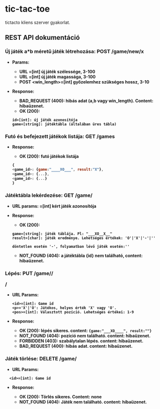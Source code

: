 # tic-tac-toe
tictacto kliens szerver gyakorlat.

REST API dokumentáció
--------------------

### Új játék a\*b méretű játék létrehozása: POST /game/new/<a>x<b>

* **Params**: 
   * URL <a>=[int] új játék szélessége, 3-100
   * URL <b>=[int] új játék magassága, 3-100
   * POST <win_length>=[int] győzelemhez szükséges hossz, 3-10

* **Response**: 
   * BAD_REQUEST (400): hibás adat (a,b vagy win_length). Content: hibaüzenet.
   * OK (200): 
    ```
    id=[int]: új játék azonosítója
    game=[string]: játéktábla (általában üres tábla)
    ```


### Futó és befejezett játékok listája: GET /games

* **Response**: 

  * OK (200): futó játékok listája
   ```javascript
   {
   <game_id>: {game:"____XO___", result:"X"},
   <game_id>: {...}, 
   <game_id>: {...}
   }
   ```
 

### Játéktábla lekérdezése: GET /game/<id>

* **URL params**: <id>=[int] kért játék azonosítója
* **Response**: 

  * OK (200): 
  ```
  game=[string]: játék táblája. Pl: "___XO__X__"
  result=[char]: játék eredménye. Lehetséges értékek: 'O'|'X'|'-'|''
  
  döntetlen esetén '-', folyamatban lévő játék esetén:''
  ```    
  * NOT_FOUND (404): a játéktábla {id} nem található, content: hibaüzenet.

### Lépés: PUT /game/<id>/<p>/<pos>  
* **URL Params**: 
  ```
  <id>=[int]: Game id
  <p>='X'|'O': Játékos, helyes érték 'X' vagy 'O'.
  <pos>=[int]: Választott pozíció. Lehetséges értékei: 1-9
  ```
* **Response**:
  
  * OK (200): lépés sikeres. content: ```{game:"___XO____", result:""}```
  * NOT_FOUND (404): pozíció nem található. content: hibaüzenet.
  * FORBIDDEN (403): szabálytalan lépés. content: hibaüzenet.
  * BAD_REQUEST (400): hibás adat. content: hibaüzenet.

### Játék törlése: DELETE  /game/<id>
* **URL Params**: 
``` 
  <id>=[int]: Game id
```
  
* **Response**:
  
  * OK (200): Törlés sikeres. Content: none
  * NOT_FOUND (404): Játék nem található. content: hibaüzenet.
  




